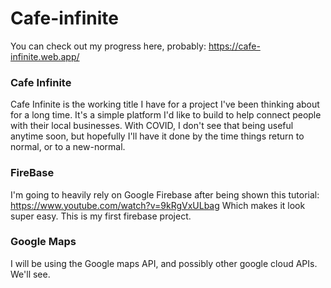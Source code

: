 # Cafe-infinite
You can check out my progress here, probably: https://cafe-infinite.web.app/

### Cafe Infinite
Cafe Infinite is the working title I have for a project I've been thinking about for a long time. It's a simple platform I'd like to build to help connect people with their local businesses. With COVID, I don't see that being useful anytime soon, but hopefully I'll have it done by the time things return to normal, or to a new-normal.

### FireBase
I'm going to heavily rely on Google Firebase after being shown this tutorial: https://www.youtube.com/watch?v=9kRgVxULbag
Which makes it look super easy. This is my first firebase project.

### Google Maps
I will be using the Google maps API, and possibly other google cloud APIs. We'll see.

